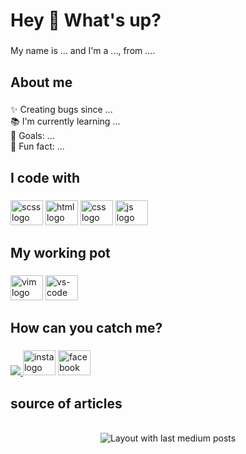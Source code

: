 <h1 align="left">Hey 👋 What's up?</h1>

###

<p align="left">My name is ... and I'm a ..., from ....</p>

###

<h2 align="left">About me</h2>

###

<p align="left">✨ Creating bugs since ...<br>📚 I'm currently learning ...<br>🎯 Goals: ...<br>🎲 Fun fact: ...</p>

###

<h2 align="left">I code with</h2>

###

<div align="left">
  <img src="https://user-images.githubusercontent.com/101947194/226695834-5fe4f85c-8877-47b9-98ee-6aed4d085385.svg" height="40" width="52" alt="scss logo"  />
  <img src="https://user-images.githubusercontent.com/101947194/226695839-538f111d-6609-4602-8ca7-505b481cfe4b.svg" height="40" width="52" alt="html logo"  />
  <img src="https://user-images.githubusercontent.com/101947194/226695831-25bf390c-c3e7-4263-81a4-32141fb90613.svg" height="40" width="52" alt="css logo"  />
  <img src="https://user-images.githubusercontent.com/101947194/226695815-de0ccb38-8f25-4638-8b73-a4ef8cd78eaf.svg" height="40" width="52" alt="js logo"  />
</div>

###

<h2 align="left">My working pot</h2>

###

<div align="left">
  <img src="https://user-images.githubusercontent.com/101947194/226700762-98835e14-fcf7-4ae1-9b9d-46fce825d084.svg" height="40" width="52" alt="vim logo"  />
  <img src="https://user-images.githubusercontent.com/101947194/226700770-06000656-efe7-47f0-9899-b1d77f64a9b9.svg" height="40" width="52" alt="vs-code logo"  />
</div>

###


<h2 align="left">How can you catch me?</h2>   

###

<div align="left">
   <a href="https://t.me/me_alihasan" target="_blank">
    <img src="https://user-images.githubusercontent.com/101947194/226695828-a2a6ee49-276f-4643-9fc4-8c72222c7006.svg"  />
  </a>
  
  <img src="https://user-images.githubusercontent.com/101947194/226695844-1ba5e9ea-9b32-446d-a10b-7ce0009105d9.svg" height="40" width="52" alt="insta logo"  />
    <img src="https://user-images.githubusercontent.com/101947194/226695849-5ec9bf26-c912-47d9-9b1b-a9be0fe6dff4.svg" height="40" width="52" alt="facebook logo"  />
</div>

###

<h2 align="left">source of articles</h2>   
<br clear="both">
<div align="center">
  <img src="https://github-read-medium-git-main.pahlevikun.vercel.app/latest?limit=4&username=md-alihasan&theme=radical" alt="Layout with last medium posts"  />
</div>

###



